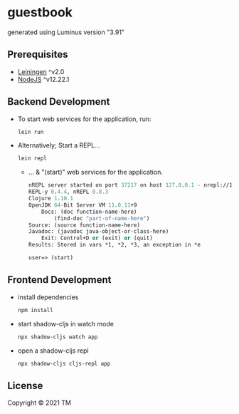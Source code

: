 # guestbook

generated using Luminus version "3.91"

## Prerequisites

- [Leiningen][1] ^v2.0
- [NodeJS][2] ^v12.22.1

[1]: https://github.com/technomancy/leiningen

[2]: https://nvm.sh

## Backend Development

- To start web services for the application, run:
    ```sh
    lein run
    ```

- Alternatively; Start a REPL...
    ```sh
    lein repl
    ```
    - ... & "(start)" web services for the application.
        ```lisp
        nREPL server started on port 37217 on host 127.0.0.1 - nrepl://127.0.0.1:37217
        REPL-y 0.4.4, nREPL 0.8.3
        Clojure 1.10.1
        OpenJDK 64-Bit Server VM 11.0.11+9
            Docs: (doc function-name-here)
                (find-doc "part-of-name-here")
        Source: (source function-name-here)
        Javadoc: (javadoc java-object-or-class-here)
            Exit: Control+D or (exit) or (quit)
        Results: Stored in vars *1, *2, *3, an exception in *e

        user=> (start)
        ```

## Frontend Development

- install dependencies

    ```sh
    npm install
    ```

- start shadow-cljs in watch mode

    ```sh
    npx shadow-cljs watch app
    ```

- open a shadow-cljs repl

    ```sh
    npx shadow-cljs cljs-repl app
    ```

## License

Copyright © 2021 TM

